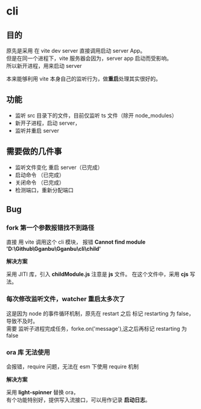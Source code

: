 # cli

## 目的

原先是采用 在 vite dev server 直接调用启动 server App。  
但是在同一个进程下，vite 服务器会因为，server app 启动而受影响。  
所以新开进程，用来启动 server

本来能够利用 vite 本身自己的监听行为，做**重启**处理其实很好的。

## 功能

- 监听 src 目录下的文件，目前仅监听 ts 文件（除开 node_modules）
- 新开子进程，启动 server，
- 监听并重启 server

## 需要做的几件事

- 监听文件变化 重启 server（已完成）
- 启动命令 （已完成）
- 关闭命令 （已完成）
- 检测端口，重新分配端口

## Bug

### fork 第一个参数报错找不到路径

直接 用 vite 调用这个 cli 模块，
报错 **Cannot find module 'D:\Github\Gganbu\Gganbu\cli\child'**

**解决方案**

采用 JITI 库，引入 **childModule.js** 注意是 **js** 文件。 在这个文件中，采用 **cjs** 写法。

### 每次修改监听文件，watcher 重启太多次了

这是因为 node 的事件循环机制，原先在 restart 之后 标记 restarting 为 false，导致不及时。  
需要 监听子进程完成任务，forke.on('message'),这之后再标记 restarting 为 false

### ora 库 无法使用

会报错，require 问题，无法在 esm 下使用 require 机制

**解决方案**

采用 **light-spinner** 替换 ora，  
有个功能特别好，提供写入流接口，可以用作记录 **启动日志**。
